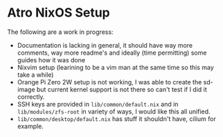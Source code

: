 # Atro NixOS Setup

The following are a work in progress:
- Documentation is lacking in general, it should have way more comments, way more readme's and ideally (time permitting) some guides how it was done
- Nixvim setup (learining to be a vim man at the same time so this may take a while)
- Orange Pi Zero 2W setup is not working, I was able to create the sd-image but current kernel support is not there so can't test if I did it correctly.
- SSH keys are provided in `lib/common/default.nix` and in `lib/modules/zfs-root` in variety of ways, I would like this all unified.
- `lib/common/desktop/default.nix` has stuff it shouldn't have, cilium for example.
